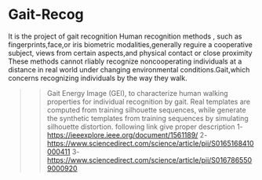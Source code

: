 # Gait-Recog
It is the project of gait recognition
Human recognition methods , such as fingerprints,face,or iris biometric
modalities,generally reguire a cooperative subject, views from certain aspects,and physical contact or close proximity
These methods cannot rliably recognize noncooperating individuals at a distance in real world under changing environmental
conditions.Gait,which concerns recognizing individuals by the way they walk.
>>Gait Energy Image (GEI), to characterize human walking properties for individual recognition by gait.  Real templates are computed from training silhouette sequences, while  generate the synthetic templates from training sequences by simulating silhouette distortion.
>>following link give proper description
 1-https://ieeexplore.ieee.org/document/1561189/
 2-https://www.sciencedirect.com/science/article/pii/S0165168410000411
 3-https://www.sciencedirect.com/science/article/pii/S0167865509000920
